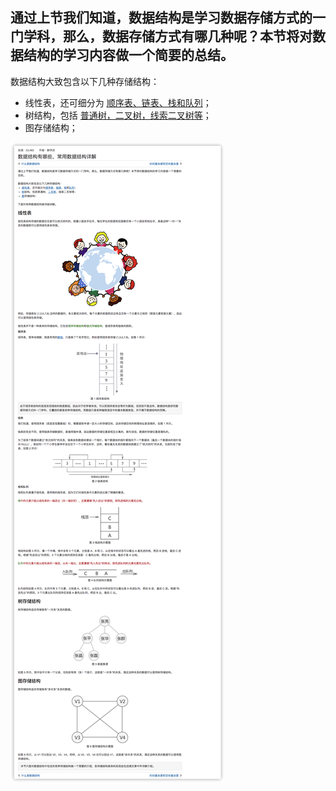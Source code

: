 ## 通过上节我们知道，数据结构是学习数据存储方式的一门学科，那么，数据存储方式有哪几种呢？本节将对数据结构的学习内容做一个简要的总结。

数据结构大致包含以下几种存储结构：
* 线性表，还可细分为 <u>顺序表、链表、栈和队列</u>；
* 树结构，包括 <u>普通树，二叉树，线索二叉树等</u>；
* 图存储结构；

![alt 文本属性](../images/数据结构有哪些.png "数据结构有哪些.png")